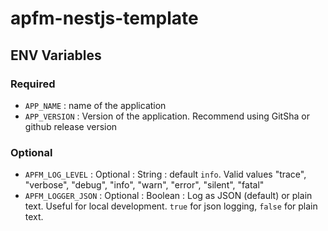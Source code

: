 # apfm-nestjs-template

## ENV Variables

### Required

* `APP_NAME` : name of the application
* `APP_VERSION` : Version of the application. Recommend using GitSha or github release version

### Optional

* `APFM_LOG_LEVEL` : Optional : String : default `info`. Valid values "trace", "verbose", "debug", "info", "warn", "error", "silent", "fatal"
* `APFM_LOGGER_JSON` : Optional : Boolean : Log as JSON (default) or plain text. Useful for local development. `true` for json logging, `false` for plain text.
